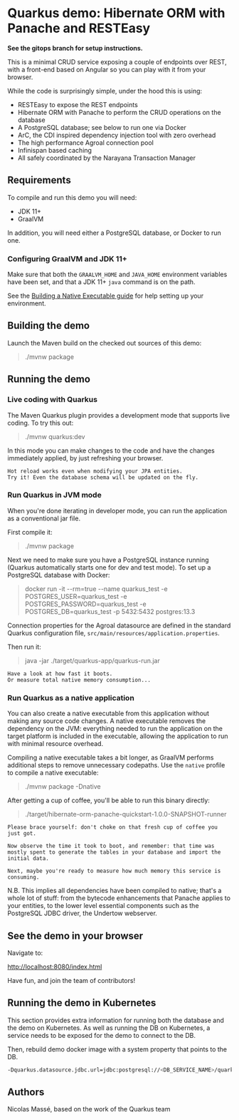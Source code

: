 # Quarkus demo: Hibernate ORM with Panache and RESTEasy

**See the gitops branch for setup instructions.**

This is a minimal CRUD service exposing a couple of endpoints over REST,
with a front-end based on Angular so you can play with it from your browser.

While the code is surprisingly simple, under the hood this is using:
 - RESTEasy to expose the REST endpoints
 - Hibernate ORM with Panache to perform the CRUD operations on the database
 - A PostgreSQL database; see below to run one via Docker
 - ArC, the CDI inspired dependency injection tool with zero overhead
 - The high performance Agroal connection pool
 - Infinispan based caching
 - All safely coordinated by the Narayana Transaction Manager

## Requirements

To compile and run this demo you will need:

- JDK 11+
- GraalVM

In addition, you will need either a PostgreSQL database, or Docker to run one.

### Configuring GraalVM and JDK 11+

Make sure that both the `GRAALVM_HOME` and `JAVA_HOME` environment variables have
been set, and that a JDK 11+ `java` command is on the path.

See the [Building a Native Executable guide](https://quarkus.io/guides/building-native-image)
for help setting up your environment.

## Building the demo

Launch the Maven build on the checked out sources of this demo:

> ./mvnw package

## Running the demo

### Live coding with Quarkus

The Maven Quarkus plugin provides a development mode that supports
live coding. To try this out:

> ./mvnw quarkus:dev

In this mode you can make changes to the code and have the changes immediately applied, by just refreshing your browser.

    Hot reload works even when modifying your JPA entities.
    Try it! Even the database schema will be updated on the fly.

### Run Quarkus in JVM mode

When you're done iterating in developer mode, you can run the application as a
conventional jar file.

First compile it:

> ./mvnw package

Next we need to make sure you have a PostgreSQL instance running (Quarkus automatically starts one for dev and test mode). To set up a PostgreSQL database with Docker:

> docker run -it --rm=true --name quarkus_test -e POSTGRES_USER=quarkus_test -e POSTGRES_PASSWORD=quarkus_test -e POSTGRES_DB=quarkus_test -p 5432:5432 postgres:13.3

Connection properties for the Agroal datasource are defined in the standard Quarkus configuration file,
`src/main/resources/application.properties`.

Then run it:

> java -jar ./target/quarkus-app/quarkus-run.jar

    Have a look at how fast it boots.
    Or measure total native memory consumption...

### Run Quarkus as a native application

You can also create a native executable from this application without making any
source code changes. A native executable removes the dependency on the JVM:
everything needed to run the application on the target platform is included in
the executable, allowing the application to run with minimal resource overhead.

Compiling a native executable takes a bit longer, as GraalVM performs additional
steps to remove unnecessary codepaths. Use the  `native` profile to compile a
native executable:

> ./mvnw package -Dnative

After getting a cup of coffee, you'll be able to run this binary directly:

> ./target/hibernate-orm-panache-quickstart-1.0.0-SNAPSHOT-runner

    Please brace yourself: don't choke on that fresh cup of coffee you just got.
    
    Now observe the time it took to boot, and remember: that time was mostly spent to generate the tables in your database and import the initial data.
    
    Next, maybe you're ready to measure how much memory this service is consuming.

N.B. This implies all dependencies have been compiled to native;
that's a whole lot of stuff: from the bytecode enhancements that Panache
applies to your entities, to the lower level essential components such as the PostgreSQL JDBC driver, the Undertow webserver.

## See the demo in your browser

Navigate to:

<http://localhost:8080/index.html>

Have fun, and join the team of contributors!

## Running the demo in Kubernetes

This section provides extra information for running both the database and the demo on Kubernetes.
As well as running the DB on Kubernetes, a service needs to be exposed for the demo to connect to the DB.

Then, rebuild demo docker image with a system property that points to the DB. 

```bash
-Dquarkus.datasource.jdbc.url=jdbc:postgresql://<DB_SERVICE_NAME>/quarkus_test
```

## Authors

Nicolas Massé, based on the work of the Quarkus team
